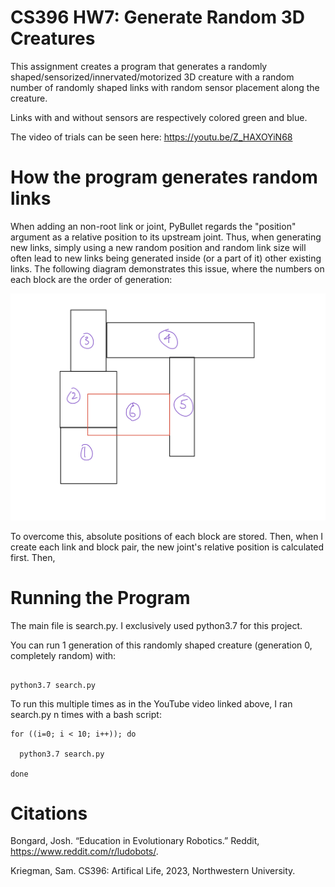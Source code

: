 # CS396 HW7: Generate Random 3D Creatures

This assignment creates a program that generates a randomly shaped/sensorized/innervated/motorized 3D creature with a random number of randomly shaped links with random sensor placement along the creature.

Links with and without sensors are respectively colored green and blue.

The video of trials can be seen here: https://youtu.be/Z_HAXOYiN68

# How the program generates random links

When adding an non-root link or joint, PyBullet regards the "position" argument as a relative position to its upstream joint. Thus, when generating new links, simply using a new random position and random link size will often lead to new links being generated inside (or a part of it) other existing links. The following diagram demonstrates this issue, where the numbers on each block are the order of generation: 

![alt text](CollidingBlocks.jpg)

To overcome this, absolute positions of each block are stored. Then, when I create each link and block pair, the new joint's relative position is calculated first. Then, 



# Running the Program

The main file is search.py. I exclusively used python3.7 for this project.

You can run 1 generation of this randomly shaped creature (generation 0, completely random) with:

``` 

python3.7 search.py 

```

To run this multiple times as in the YouTube video linked above, I ran search.py n times with a bash script: 

```
for ((i=0; i < 10; i++)); do

  python3.7 search.py

done

```

# Citations

Bongard, Josh. “Education in Evolutionary Robotics.” Reddit, https://www.reddit.com/r/ludobots/.

Kriegman, Sam. CS396: Artifical Life, 2023, Northwestern University.